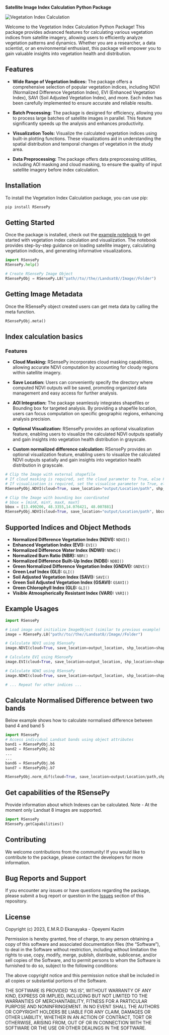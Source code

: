 **Satellite Image Index Calculation Python Package**

![Vegetation Index Calculation](https://i.ibb.co/mHsrnRt/package-logo.png)

Welcome to the Vegetation Index Calculation Python Package! This package provides advanced features for calculating various vegetation indices from satellite imagery, allowing users to efficiently analyze vegetation patterns and dynamics. Whether you are a researcher, a data scientist, or an environmental enthusiast, this package will empower you to gain valuable insights into vegetation health and distribution.

## Features

- **Wide Range of Vegetation Indices:** The package offers a comprehensive selection of popular vegetation indices, including NDVI (Normalized Difference Vegetation Index), EVI (Enhanced Vegetation Index), SAVI (Soil Adjusted Vegetation Index), and more. Each index has been carefully implemented to ensure accurate and reliable results.

- **Batch Processing:** The package is designed for efficiency, allowing you to process large batches of satellite images in parallel. This feature significantly speeds up the analysis and enhances productivity.

- **Visualization Tools:** Visualize the calculated vegetation indices using built-in plotting functions. These visualizations aid in understanding the spatial distribution and temporal changes of vegetation in the study area.

- **Data Preprocessing:** The package offers data preprocessing utilities, including AOI masking and cloud masking, to ensure the quality of input satellite imagery before index calculation.

## Installation

To install the Vegetation Index Calculation package, you can use pip:

```bash
pip install RSensePy
```

## Getting Started

Once the package is installed, check out the [example notebook](https://github.com/richiedlon/RSensePy/blob/main/RSensePy_test.ipynb) to get started with vegetation index calculation and visualization. The notebook provides step-by-step guidance on loading satellite imagery, calculating vegetation indices, and generating informative visualizations.

```python
import RSensePy
RSensePy.help()

# Create RSensePy Image Object
RSensePyObj = RSensePy.L8("path//to//the//Landsat8//Image//Folder")
```
## Getting Image Metadata
Once the RSensePy object created users can get meta data by calling the meta function.
```python
RSensePyObj.meta()
```

## Index calculation basics
### Features

- **Cloud Masking:** RSensePy incorporates cloud masking capabilities, allowing accurate NDVI computation by accounting for cloudy regions within satellite imagery.

- **Save Location:** Users can conveniently specify the directory where computed NDVI outputs will be saved, promoting organized data management and easy access for further analysis.

- **AOI Integration:** The package seamlessly integrates shapefiles or Bounding box for targeted analysis. By providing a shapefile location, users can focus computation on specific geographic regions, enhancing analysis precision.

- **Optional Visualization:** RSensePy provides an optional visualization feature, enabling users to visualize the calculated NDVI outputs spatially and gain insights into vegetation health distribution in grayscale.

- **Custom normalized difference calculation:** RSensePy provides an optional visualization feature, enabling users to visualize the calculated NDVI outputs spatially and gain insights into vegetation health distribution in grayscale.

```python
# Clip the Image with external shapefile
# If cloud masking is required, set the cloud parameter to True, else False
# If visualization is required, set the visualise parameter to True, else False
RSensePyObj.NDVI(cloud=True, save_location="output/Location/path", shp_location="shapefile/location/path", visualise=False)
```
```python
# Clip the Image with bounding box coordinated
# bbox = [minX, minY, maxX, maxY]
bbox = [13.490206, 48.3355,14.076421, 48.007881]
RSensePyObj.NDVI(cloud=True, save_location="output/Location/path", bbcoord=bbox, visualise=False)
```
## Supported Indices and Object Methods

- **Normalized Difference Vegetation Index (NDVI):** `NDVI()`
- **Enhanced Vegetation Index (EVI):** `EVI()`
- **Normalized Difference Water Index (NDWI):** `NDWI()`
- **Normalized Burn Ratio (NBR):** `NBR()`
- **Normalized Difference Built-Up Index (NDBI):** `NDBI()`
- **Green Normalized Difference Vegetation Index (GNDVI):** `GNDVI()`
- **Green Leaf Index (GLI):** `GLI()`
- **Soil Adjusted Vegetation Index (SAVI):** `SAVI()`
- **Green Soil Adjusted Vegetation Index (GSAVI):** `GSAVI()`
- **Green Chlorophyll Index (GLI):** `GLI()`
- **Visible Atmospherically Resistant Index (VARI):** `VARI()`

## Example Usages

```python
import RSensePy

# Load image and initialize ImageObject (similar to previous example)
image = RSensePy.L8("path//to//the//Landsat8//Image//Folder")

# Calculate NDVI using RSensePy
image.NDVI(cloud=True, save_location=output_location, shp_location=shapefile_location, visualise=False)

# Calculate EVI using RSensePy
image.EVI(cloud=True, save_location=output_location, shp_location=shapefile_location, visualise=False)

# Calculate NDWI using RSensePy
image.NDWI(cloud=True, save_location=output_location, shp_location=shapefile_location, visualise=False)

# ... Repeat for other indices ...
```

## Calculate Normalised Difference between two bands
Below example shows how to calculate normalised difference between band 4 and band 5
```python
import RSensePy
# Access individual Landsat bands using object attributes
band1 = RSensePyObj.b1
band2 = RSensePyObj.b2
...
...
band6 = RSensePyObj.b6
band7 = RSensePyObj.b7

RSensePyObj.norm_dif(cloud=True, save_location=output/Location/path,shp_location=shapefile/location/path, band1= RSensePyObj.b4, band2= RSensePyObj.b5, visualise=True)
```

## Get capabilities of the RSensePy
Provide information about which Indexes can be calculated. Note - At the moment only Landsat 8 images are supported.
```python
import RSensePy
RSensePy.getCapabilities()
```



## Contributing

We welcome contributions from the community! If you would like to contribute to the package, please contact the developers for more information.

## Bug Reports and Support

If you encounter any issues or have questions regarding the package, please submit a bug report or question in the [Issues](https://github.com/richiedlon/SoftwareDevProject/issues) section of this repository.

## License

Copyright (c) 2023, E.M.R.D Ekanayaka - Opeyemi Kazim

Permission is hereby granted, free of charge, to any person obtaining a copy of this software and associated documentation files (the “Software”), to deal in the Software without restriction, including without limitation the rights to use, copy, modify, merge, publish, distribute, sublicense, and/or sell copies of the Software, and to permit persons to whom the Software is furnished to do so, subject to the following conditions:

The above copyright notice and this permission notice shall be included in all copies or substantial portions of the Software.

THE SOFTWARE IS PROVIDED “AS IS”, WITHOUT WARRANTY OF ANY KIND, EXPRESS OR IMPLIED, INCLUDING BUT NOT LIMITED TO THE WARRANTIES OF MERCHANTABILITY, FITNESS FOR A PARTICULAR PURPOSE AND NONINFRINGEMENT. IN NO EVENT SHALL THE AUTHORS OR COPYRIGHT HOLDERS BE LIABLE FOR ANY CLAIM, DAMAGES OR OTHER LIABILITY, WHETHER IN AN ACTION OF CONTRACT, TORT OR OTHERWISE, ARISING FROM, OUT OF OR IN CONNECTION WITH THE SOFTWARE OR THE USE OR OTHER DEALINGS IN THE SOFTWARE.
